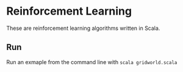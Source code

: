 # Reinforcement Learning
These are reinforcement learning algorithms written in Scala.

## Run
Run an exmaple from the command line with `scala gridworld.scala`

